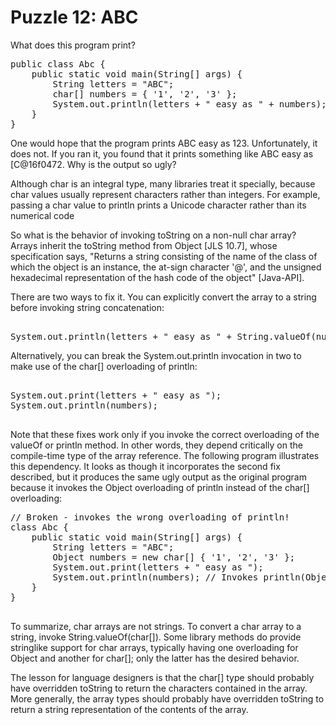 # Puzzle 12: ABC
What does this program print?
<pre>
public class Abc {
    public static void main(String[] args) {
        String letters = "ABC";
        char[] numbers = { '1', '2', '3' };
        System.out.println(letters + " easy as " + numbers);
    } 
}
</pre>

One would hope that the program prints ABC easy as 123. Unfortunately, it does not. 
If you ran it, you found that it prints something like ABC easy as [C@16f0472. Why is the output so ugly?


Although char is an integral type, many libraries treat it specially,
because char values usually represent characters rather than integers. 
For example, passing a char value to println prints a Unicode character rather than its numerical code


So what is the behavior of invoking toString on a non-null char array? 
Arrays inherit the toString method from Object [JLS 10.7], whose specification says, 
"Returns a string consisting of the name of the class of which the object is an instance, 
the at-sign character '@', and the unsigned hexadecimal representation of the hash code of the object" [Java-API].

There are two ways to fix it. You can explicitly convert the array to a string before invoking string concatenation:

<pre>

System.out.println(letters + " easy as " + String.valueOf(numbers));
</pre>

Alternatively, you can break the System.out.println invocation in two to make use of the char[] overloading of println:
<pre>

System.out.print(letters + " easy as ");
System.out.println(numbers);

</pre>

Note that these fixes work only if you invoke the correct overloading of the valueOf or println method. 
In other words, they depend critically on the compile-time type of the array reference. 
The following program illustrates this dependency. It looks as though it incorporates the second fix described, 
but it produces the same ugly output as the original program because it invokes the Object overloading of println 
instead of the char[] overloading:

<pre>
// Broken - invokes the wrong overloading of println!
class Abc {
    public static void main(String[] args) {
        String letters = "ABC";
        Object numbers = new char[] { '1', '2', '3' };
        System.out.print(letters + " easy as ");
        System.out.println(numbers); // Invokes println(Object)
    } 
}

</pre>

To summarize, char arrays are not strings. To convert a char array to a string, invoke String.valueOf(char[]). 
Some library methods do provide stringlike support for char arrays, typically having one overloading for 
Object and another for char[]; only the latter has the desired behavior.

The lesson for language designers is that the char[] type should probably have overridden 
toString to return the characters contained in the array. More generally, the array types 
should probably have overridden toString to return a string representation of the contents of the array.
